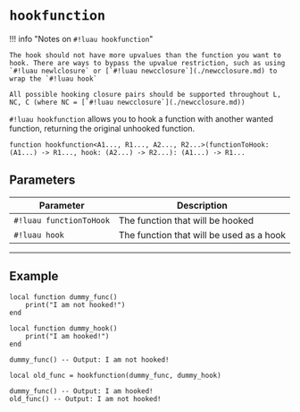 # `hookfunction`

!!! info "Notes on `#!luau hookfunction`"

    The hook should not have more upvalues than the function you want to hook. There are ways to bypass the upvalue restriction, such as using `#!luau newlclosure` or [`#!luau newcclosure`](./newcclosure.md) to wrap the `#!luau hook`

    All possible hooking closure pairs should be supported throughout L, NC, C (where NC = [`#!luau newcclosure`](./newcclosure.md))

`#!luau hookfunction` allows you to hook a function with another wanted function, returning the original unhooked function.

```luau
function hookfunction<A1..., R1..., A2..., R2...>(functionToHook: (A1...) -> R1..., hook: (A2...) -> R2...): (A1...) -> R1...
```

## Parameters

| Parameter | Description |
|-----------|-------------|
| `#!luau functionToHook` | The function that will be hooked |
| `#!luau hook` | The function that will be used as a hook |

---

## Example

```luau title="Hooking functions with hookfunction" linenums="1"
local function dummy_func()
    print("I am not hooked!")
end

local function dummy_hook()
    print("I am hooked!")
end

dummy_func() -- Output: I am not hooked!

local old_func = hookfunction(dummy_func, dummy_hook)

dummy_func() -- Output: I am hooked!
old_func() -- Output: I am not hooked!
```
